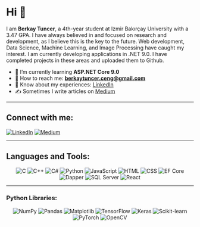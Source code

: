 # Hi 👋

I am **Berkay Tuncer**, a 4th-year student at Izmir Bakırçay University with a 3.47 GPA. I have always believed in and focused on research and development, as I believe this is the key to the future. Web development, Data Science, Machine Learning, and Image Processing have caught my interest. I am currently developing applications in .NET 9.0. I have completed projects in these areas and uploaded them to Github.

- 🌱 I’m currently learning **ASP.NET Core 9.0**
- 📧 How to reach me: **berkaytuncer.ceng@gmail.com**
- 💼 Know about my experiences: [LinkedIn](https://www.linkedin.com/in/berkay-tuncer/)
- ✍️ Sometimes I write articles on [Medium](https://medium.com/@berkaytuncerceng)

---

## Connect with me:

[![LinkedIn](https://img.shields.io/badge/LinkedIn-blue?style=for-the-badge&logo=linkedin)](https://www.linkedin.com/in/berkay-tuncer/)
[![Medium](https://img.shields.io/badge/Medium-black?style=for-the-badge&logo=medium)](https://medium.com/@berkaytuncerceng)

---

## Languages and Tools:

<div align="center">
    <img src="https://img.shields.io/badge/C-00599C?style=for-the-badge&logo=c&logoColor=white" alt="C"/>
    <img src="https://img.shields.io/badge/C++-00599C?style=for-the-badge&logo=cplusplus&logoColor=white" alt="C++"/>
    <img src="https://img.shields.io/badge/C%23-239120?style=for-the-badge&logo=csharp&logoColor=white" alt="C#"/>
    <img src="https://img.shields.io/badge/Python-3776AB?style=for-the-badge&logo=python&logoColor=white" alt="Python"/>
    <img src="https://img.shields.io/badge/JavaScript-F7DF1E?style=for-the-badge&logo=javascript&logoColor=black" alt="JavaScript"/>
    <img src="https://img.shields.io/badge/HTML-E34F26?style=for-the-badge&logo=html5&logoColor=white" alt="HTML"/>
    <img src="https://img.shields.io/badge/CSS-1572B6?style=for-the-badge&logo=css3&logoColor=white" alt="CSS"/>
    <img src="https://img.shields.io/badge/EF%20Core-512BD4?style=for-the-badge&logo=dotnet&logoColor=white" alt="EF Core"/>
    <img src="https://img.shields.io/badge/Dapper-0C89E3?style=for-the-badge&logo=nuget&logoColor=white" alt="Dapper"/>
    <img src="https://img.shields.io/badge/SQL%20Server-CC2927?style=for-the-badge&logo=microsoftsqlserver&logoColor=white" alt="SQL Server"/>
    <img src="https://img.shields.io/badge/React-20232A?style=for-the-badge&logo=react&logoColor=61DAFB" alt="React"/>
</div>

---

### Python Libraries:

<div align="center">
    <img src="https://img.shields.io/badge/NumPy-013243?style=for-the-badge&logo=numpy&logoColor=white" alt="NumPy"/>
    <img src="https://img.shields.io/badge/Pandas-150458?style=for-the-badge&logo=pandas&logoColor=white" alt="Pandas"/>
    <img src="https://img.shields.io/badge/Matplotlib-ffffff?style=for-the-badge&logo=python&logoColor=black" alt="Matplotlib"/>
    <img src="https://img.shields.io/badge/TensorFlow-FF6F00?style=for-the-badge&logo=tensorflow&logoColor=white" alt="TensorFlow"/>
    <img src="https://img.shields.io/badge/Keras-D00000?style=for-the-badge&logo=keras&logoColor=white" alt="Keras"/>
    <img src="https://img.shields.io/badge/Scikit--Learn-F7931E?style=for-the-badge&logo=scikit-learn&logoColor=white" alt="Scikit-learn"/>
    <img src="https://img.shields.io/badge/PyTorch-EE4C2C?style=for-the-badge&logo=pytorch&logoColor=white" alt="PyTorch"/>
    <img src="https://img.shields.io/badge/OpenCV-5C3EE8?style=for-the-badge&logo=opencv&logoColor=white" alt="OpenCV"/>
</div>
